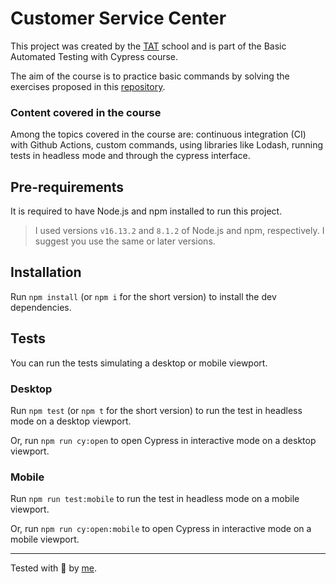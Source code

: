 # Customer Service Center

This project was created by the [TAT](https://talkingabouttesting.com/) school and is part of the Basic Automated Testing with Cypress course. 

The aim of the course is to practice basic commands by solving the exercises proposed in this [repository](https://github.com/wlsf82/cypress-basico-v2/tree/main/lessons).

### Content covered in the course

Among the topics covered in the course are: continuous integration (CI) with Github Actions, custom commands, using libraries like Lodash, running tests in headless mode and through the cypress interface.

## Pre-requirements

It is required to have Node.js and npm installed to run this project.

> I used versions `v16.13.2` and `8.1.2` of Node.js and npm, respectively. I suggest you use the same or later versions.

## Installation

Run `npm install` (or `npm i` for the short version) to install the dev dependencies.

## Tests

You can run the tests simulating a desktop or mobile viewport.

### Desktop

Run `npm test` (or `npm t` for the short version) to run the test in headless mode on a desktop viewport.

Or, run `npm run cy:open` to open Cypress in interactive mode on a desktop viewport.

### Mobile

Run `npm run test:mobile` to run the test in headless mode on a mobile viewport.

Or, run `npm run cy:open:mobile` to open Cypress in interactive mode on a mobile viewport.
___

Tested with 💚 by [me](https://www.linkedin.com/in/carolinebarbosavilar/).